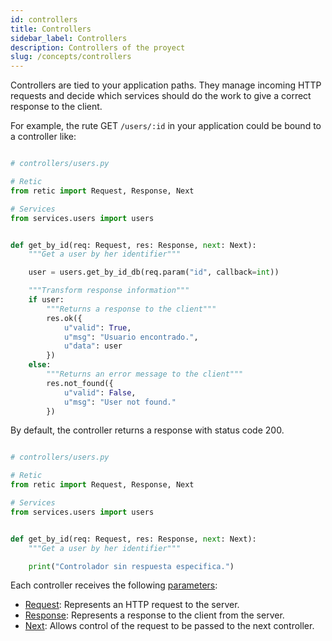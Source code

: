 ```yaml
---
id: controllers
title: Controllers
sidebar_label: Controllers
description: Controllers of the proyect
slug: /concepts/controllers
---
```


Controllers are tied to your application paths. They manage incoming HTTP requests and decide which services should do the work to give a correct response to the client.

For example, the rute GET `/users/:id` in your application could be bound to a controller like:
```python

# controllers/users.py

# Retic
from retic import Request, Response, Next

# Services
from services.users import users


def get_by_id(req: Request, res: Response, next: Next):
    """Get a user by her identifier"""

    user = users.get_by_id_db(req.param("id", callback=int))

    """Transform response information"""
    if user:
        """Returns a response to the client"""
        res.ok({
            u"valid": True,
            u"msg": "Usuario encontrado.",
            u"data": user
        })
    else:
        """Returns an error message to the client"""
        res.not_found({
            u"valid": False,
            u"msg": "User not found."
        })


```
By default, the controller returns a response with status code 200.

```python

# controllers/users.py

# Retic
from retic import Request, Response, Next

# Services
from services.users import users


def get_by_id(req: Request, res: Response, next: Next):
    """Get a user by her identifier"""

    print("Controlador sin respuesta especifica.")

```

Each controller receives the following [parameters](https://retic.land/manual/glossary/#parameters "Glossary of Terms"):

- [Request](../api/request): Represents an HTTP request to the server.
- [Response](../api/response): Represents a response to the client from the server.
- [Next](../api/next): Allows control of the request to be passed to the next controller.
